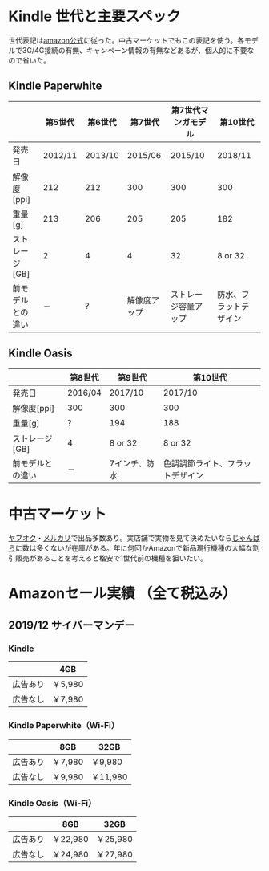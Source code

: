 
# Kindle 世代と主要スペック
世代表記は[amazon公式](https://www.amazon.co.jp/gp/help/customer/display.html/?nodeId=201263790)に従った。中古マーケットでもこの表記を使う。各モデルで3G/4G接続の有無、キャンペーン情報の有無などあるが、個人的に不要なので省いた。

## Kindle Paperwhite
|                 | 第5世代 | 第6世代 | 第7世代 | 第7世代マンガモデル | 第10世代 |
|-----------------|---------|---------|---------|---------------------|----------|
| 発売日          | 2012/11 | 2013/10 | 2015/06 | 2015/10             | 2018/11  |
| 解像度[ppi]     | 212     | 212     | 300     | 300                 | 300      |
| 重量[g]         | 213     | 206     | 205     | 205                 | 182      |
| ストレージ[GB]  | 2       | 4       | 4       | 32                  | 8 or 32  |
| 前モデルとの違い | －      | ?       |  解像度アップ | ストレージ容量アップ | 防水、フラットデザイン  |


## Kindle Oasis
|                 | 第8世代 | 第9世代 | 第10世代 |
|-----------------|---------|---------|---------|
| 発売日          | 2016/04 | 2017/10 | 2017/10 |
| 解像度[ppi]     | 300     | 300     | 300     |
| 重量[g]         | ?     | 194     | 188     |
| ストレージ[GB]  | 4       | 8 or 32 | 8 or 32 |
| 前モデルとの違い | －      | 7インチ、防水   | 色調調節ライト、フラットデザイン |

# 中古マーケット
[ヤフオク](https://auctions.yahoo.co.jp/)・[メルカリ](https://www.mercari.com/)で出品多数あり。実店舗で実物を見て決めたいなら[じゃんぱら](http://www.janpara.co.jp/)に数は多くないが在庫がある。年に何回かAmazonで新品現行機種の大幅な割引販売があることを考えると格安で1世代前の機種を狙いたい。

# Amazonセール実績 （全て税込み）
## 2019/12 サイバーマンデー
### Kindle
|          |  4GB  |
|----------|-------|
| 広告あり |￥5,980|
| 広告なし |￥7,980|

### Kindle Paperwhite（Wi-Fi）
|          |  8GB  |  32GB |
|----------|-------|-------|
| 広告あり |￥7,980|￥9,980|
| 広告なし |￥9,980|￥11,980|

### Kindle Oasis（Wi-Fi）
|          |  8GB  |  32GB |
|----------|-------|-------|
| 広告あり |￥22,980|￥25,980|
| 広告なし |￥24,980|￥27,980|


